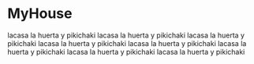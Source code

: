 # MyHouse
lacasa
la huerta
y pikichaki
lacasa
la huerta
y pikichaki
lacasa
la huerta
y pikichaki
lacasa
la huerta
y pikichaki
lacasa
la huerta
y pikichaki
lacasa
la huerta
y pikichaki
lacasa
la huerta
y pikichaki
lacasa
la huerta
y pikichaki
